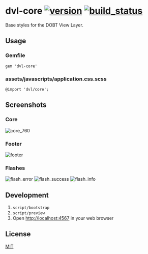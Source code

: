 dvl-core [![version]](http://rubygems.org/gems/dvl-core) [![build_status]](https://circleci.com/gh/dobtco/dvl-core)
====

Base styles for the DOBT View Layer.

## Usage

### Gemfile

```
gem 'dvl-core'
```

### assets/javascripts/application.css.scss

```
@import 'dvl/core';
```

## Screenshots

### Core

![core_760](http://artifinder.herokuapp.com/gh/dobtco/dvl-core/x/artifacts/0/home/ubuntu/dvl-core/screenshots/core_760.png)

### Footer

![footer](http://artifinder.herokuapp.com/gh/dobtco/dvl-core/x/artifacts/0/home/ubuntu/dvl-core/screenshots/footer.png)

### Flashes

![flash_error](http://artifinder.herokuapp.com/gh/dobtco/dvl-core/x/artifacts/0/home/ubuntu/dvl-core/screenshots/flash_error.png)
![flash_success](http://artifinder.herokuapp.com/gh/dobtco/dvl-core/x/artifacts/0/home/ubuntu/dvl-core/screenshots/flash_success.png)
![flash_info](http://artifinder.herokuapp.com/gh/dobtco/dvl-core/x/artifacts/0/home/ubuntu/dvl-core/screenshots/flash_info.png)

## Development

1. `script/bootstrap`
2. `script/preview`
3. Open [http://localhost:4567](http://localhost:4567) in your web browser

## License

[MIT](http://dobtco.mit-license.org/)

[version]: https://img.shields.io/gem/v/dvl-core.svg
[build_status]: https://circleci-badges.herokuapp.com/dobtco/dvl-core/87144b68eadac365d9368f5c62e68d3dfcad14bb
